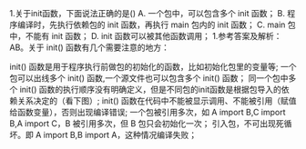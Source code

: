 1.关于init函数，下面说法正确的是()
A. 一个包中，可以包含多个 init 函数；
B. 程序编译时，先执行依赖包的 init 函数，再执行 main 包内的 init 函数；
C. main 包中，不能有 init 函数；
D. init 函数可以被其他函数调用；
1.参考答案及解析：AB。关于 init() 函数有几个需要注意的地方：

init() 函数是用于程序执行前做包的初始化的函数，比如初始化包里的变量等;
一个包可以出线多个 init() 函数,一个源文件也可以包含多个 init() 函数；
同一个包中多个 init() 函数的执行顺序没有明确定义，但是不同包的init函数是根据包导入的依赖关系决定的（看下图）;
init() 函数在代码中不能被显示调用、不能被引用（赋值给函数变量），否则出现编译错误;
一个包被引用多次，如 A import B,C import B,A import C，B 被引用多次，但 B 包只会初始化一次；
引入包，不可出现死循坏。即 A import B,B import A，这种情况编译失败；


